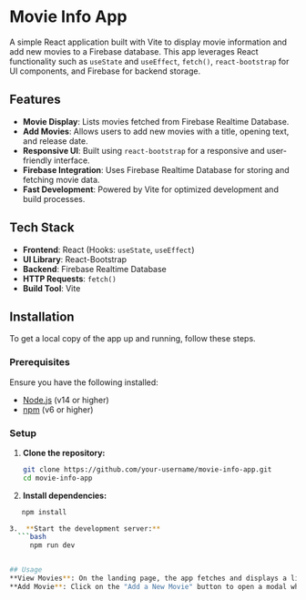 # Movie Info App

A simple React application built with Vite to display movie information and add new movies to a Firebase database. This app leverages React functionality such as `useState` and `useEffect`, `fetch()`, `react-bootstrap` for UI components, and Firebase for backend storage.

## Features

- **Movie Display**: Lists movies fetched from Firebase Realtime Database.
- **Add Movies**: Allows users to add new movies with a title, opening text, and release date.
- **Responsive UI**: Built using `react-bootstrap` for a responsive and user-friendly interface.
- **Firebase Integration**: Uses Firebase Realtime Database for storing and fetching movie data.
- **Fast Development**: Powered by Vite for optimized development and build processes.

## Tech Stack

- **Frontend**: React (Hooks: `useState`, `useEffect`)
- **UI Library**: React-Bootstrap
- **Backend**: Firebase Realtime Database
- **HTTP Requests**: `fetch()`
- **Build Tool**: Vite

## Installation

To get a local copy of the app up and running, follow these steps.

### Prerequisites

Ensure you have the following installed:

- [Node.js](https://nodejs.org/) (v14 or higher)
- [npm](https://www.npmjs.com/) (v6 or higher)

### Setup

1. **Clone the repository:**
   ```bash
   git clone https://github.com/your-username/movie-info-app.git
   cd movie-info-app

2. **Install dependencies:**
  ```bash
     npm install

3.  **Start the development server:**
    ```bash
       npm run dev


## Usage
**View Movies**: On the landing page, the app fetches and displays a list of movies from the Firebase database.
**Add Movie**: Click on the "Add a New Movie" button to open a modal where you can input the movie's title, opening text, and release date. The new movie will be saved in the Firebase database and displayed on the list.